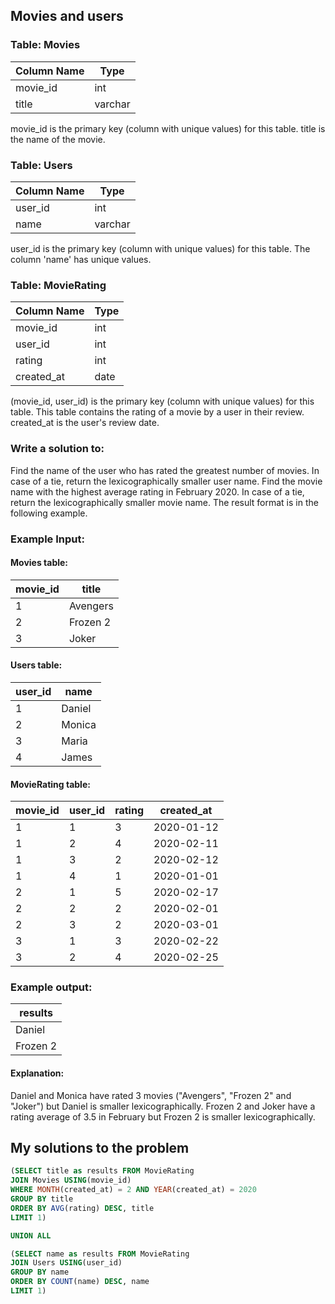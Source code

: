 ## Movies and users

### Table: Movies

| Column Name   | Type    |
|---------------|---------|
| movie_id      | int     |
| title         | varchar |

movie_id is the primary key (column with unique values) for this table.
title is the name of the movie.
 

### Table: Users

| Column Name | Type    |
|-------------|---------|
| user_id     | int     |
| name        | varchar |

user_id is the primary key (column with unique values) for this table.
The column 'name' has unique values.
### Table: MovieRating

| Column Name | Type     |
|-------------|----------|
| movie_id    | int      |
| user_id     | int      |
| rating      | int      |
| created_at  | date     |

(movie_id, user_id) is the primary key (column with unique values) for this table.
This table contains the rating of a movie by a user in their review.
created_at is the user's review date. 
 

### Write a solution to:

Find the name of the user who has rated the greatest number of movies. In case of a tie, return the lexicographically smaller user name.
Find the movie name with the highest average rating in February 2020. In case of a tie, return the lexicographically smaller movie name.
The result format is in the following example.

### Example Input:
#### Movies table:
| movie_id | title    |
|----------|----------|
| 1        | Avengers |
| 2        | Frozen 2 |
| 3        | Joker    |

#### Users table:
| user_id | name   |
|---------|--------|
| 1       | Daniel |
| 2       | Monica |
| 3       | Maria  |
| 4       | James  |

#### MovieRating table:
| movie_id | user_id | rating | created_at |
|----------|---------|--------|------------|
| 1        | 1       | 3      | 2020-01-12 |
| 1        | 2       | 4      | 2020-02-11 |
| 1        | 3       | 2      | 2020-02-12 |
| 1        | 4       | 1      | 2020-01-01 |
| 2        | 1       | 5      | 2020-02-17 |
| 2        | 2       | 2      | 2020-02-01 |
| 2        | 3       | 2      | 2020-03-01 |
| 3        | 1       | 3      | 2020-02-22 |
| 3        | 2       | 4      | 2020-02-25 |

### Example output: 
| results    |
|------------|
| Daniel     |
| Frozen 2   |

#### Explanation: 
Daniel and Monica have rated 3 movies ("Avengers", "Frozen 2" and "Joker") but Daniel is smaller lexicographically.
Frozen 2 and Joker have a rating average of 3.5 in February but Frozen 2 is smaller lexicographically.

## My solutions to the problem

~~~~sql
(SELECT title as results FROM MovieRating
JOIN Movies USING(movie_id)
WHERE MONTH(created_at) = 2 AND YEAR(created_at) = 2020
GROUP BY title
ORDER BY AVG(rating) DESC, title 
LIMIT 1)

UNION ALL

(SELECT name as results FROM MovieRating
JOIN Users USING(user_id)
GROUP BY name
ORDER BY COUNT(name) DESC, name
LIMIT 1)
~~~~
